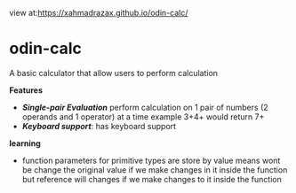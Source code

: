 view at:https://xahmadrazax.github.io/odin-calc/

# odin-calc

A basic calculator that allow users to perform calculation

**Features**

- **_Single-pair Evaluation_** perform calculation on 1 pair of numbers (2 operands and 1 operator) at a time example 3+4+ would return 7+
- **_Keyboard support_**: has keyboard support

**learning**

- function parameters for primitive types are store by value means wont be change the original value if we make changes in it inside the function but reference will changes if we make changes to it inside the function
